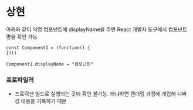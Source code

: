 # 상현
아래와 같이 익명 컴포넌트에 displayName을 주면 React 개발자 도구에서 컴포넌트 명을 확인 가능

```tsx
const Component1 = (function() {
})()

Component1.displayName = "컴포넌트"
```

### 프로파일러

- 프로덕션 빌드로 실행되는 곳에 확인 불가능. 왜냐하면 렌더링 과정에 개입해 디버깅 내용을 기록하기 때문